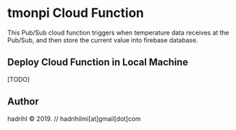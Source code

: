 tmonpi Cloud Function
=====================
This Pub/Sub cloud function triggers when temperature data receives at the Pub/Sub, and then store the current value into firebase database. 

Deploy Cloud Function in Local Machine
--------------------------------------

[TODO]


Author
------
hadrihl &copy; 2019. // hadrihilmi[at]gmail[dot]com 
